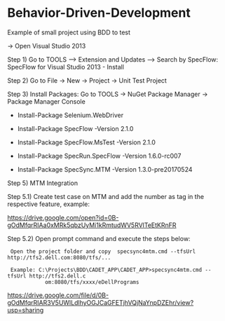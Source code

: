 # Behavior-Driven-Development
Example of small project using BDD to test

-> Open Visual Studio 2013
 
Step 1) Go to TOOLS –> Extension and Updates –> Search by SpecFlow: SpecFlow for Visual Studio 2013 - Install
 
Step 2) Go to File -> New -> Project -> Unit Test Project
 
Step 3) Install Packages: Go to TOOLS -> NuGet Package Manager -> Package Manager Console
 
* Install-Package Selenium.WebDriver
 
* Install-Package SpecFlow -Version 2.1.0

* Install-Package SpecFlow.MsTest -Version 2.1.0

* Install-Package SpecRun.SpecFlow -Version 1.6.0-rc007

* Install-Package SpecSync.MTM -Version 1.3.0-pre20170524
 
Step 5) MTM Integration
 
Step 5.1) Create test case on MTM and add the number as tag in the respective feature, example:
               
https://drive.google.com/open?id=0B-gOdMfqrRIAa0xMRk5qbzUyMi1kRmtudWV5RVlTeEtKRnFR

Step 5.2) Open prompt command and execute the steps below:
 
     Open the project folder and copy  specsync4mtm.cmd --tfsUrl http://tfs2.dell.com:8080/tfs/...
 
     Example: C:\Projects\BDD\CADET_APP\CADET_APP>specsync4mtm.cmd --tfsUrl http://tfs2.dell.c
                om:8080/tfs/xxxx/eDellPrograms

https://drive.google.com/file/d/0B-gOdMfqrRIAR3V5UWlLdlhyOGJCaGFETjhVQjNaYnpDZEhr/view?usp=sharing

